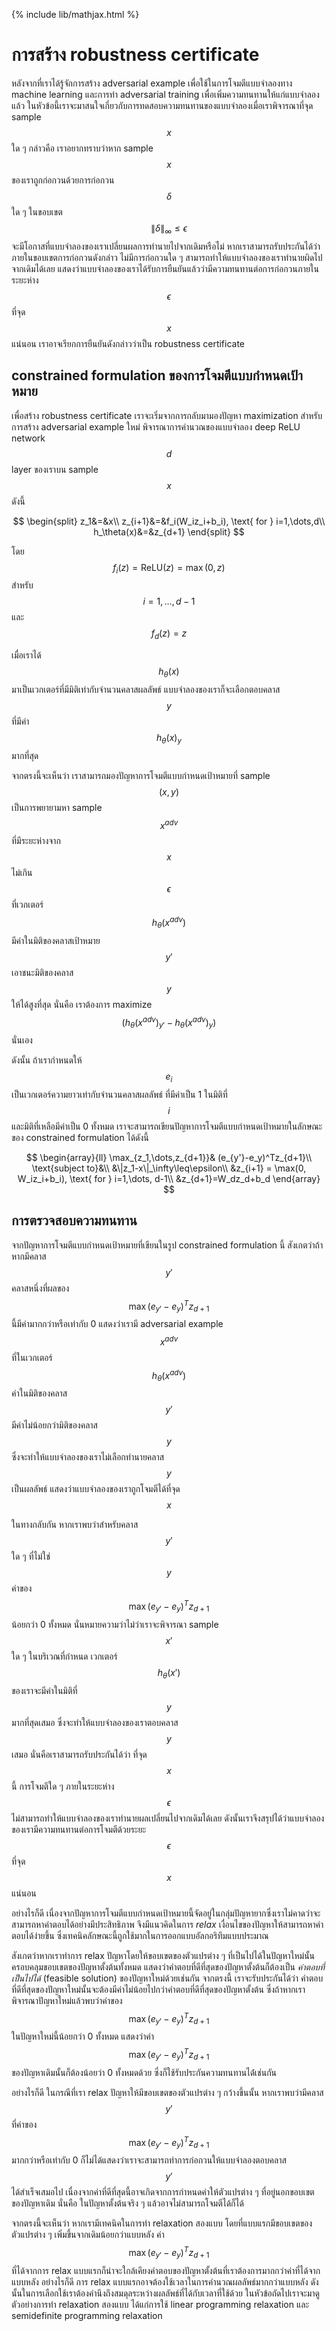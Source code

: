 {% include lib/mathjax.html %}
# การสร้าง robustness certificate

หลังจากที่เราได้รู้จักการสร้าง adversarial example เพื่อใช้ในการโจมตีแบบจำลองทาง machine learning และการทำ adversarial training เพื่อเพิ่มความทนทานให้แก่แบบจำลองแล้ว ในหัวข้อนี้เราจะมาสนใจเกี่ยวกับการทดสอบความทนทานของแบบจำลองเมื่อเราพิจารณาที่จุด sample $$x$$ ใด ๆ กล่าวคือ เราอยากทราบว่าหาก sample $$x$$ ของเราถูกก่อกวนด้วยการก่อกวน $$\delta$$ ใด ๆ ในขอบเขต $$\|\delta\|_\infty\leq\epsilon$$ จะมีโอกาสที่แบบจำลองของเราเปลี่ยนผลการทำนายไปจากเดิมหรือไม่ หากเราสามารถรับประกันได้ว่าภายในขอบเขตการก่อกวนดังกล่าว ไม่มีการก่อกวนใด ๆ สามารถทำให้แบบจำลองของเราทำนายผิดไปจากเดิมได้เลย แสดงว่าแบบจำลองของเราได้รับการยืนยันแล้วว่ามีความทนทานต่อการก่อกวนภายในระยะห่าง $$\epsilon$$ ที่จุด $$x$$ แน่นอน เราอาจเรียกการยืนยันดังกล่าวว่าเป็น robustness certificate 

## constrained formulation ของการโจมตีแบบกำหนดเป้าหมาย

เพื่อสร้าง robustness certificate เราจะเริ่มจากการกลับมามองปัญหา maximization สำหรับการสร้าง adversarial example ใหม่ 
พิจารณาการคำนวณของแบบจำลอง deep ReLU network $$d$$ layer ของเราบน sample $$x$$ ดังนี้

$$
\begin{split}
z_1&=&x\\
z_{i+1}&=&f_i(W_iz_i+b_i), \text{ for } i=1,\dots,d\\
h_\theta(x)&=&z_{d+1}
\end{split}
$$

โดย $$f_i(z)=\text{ReLU}(z)=\max(0, z)$$ สำหรับ $$i=1,\dots,d-1$$ และ $$f_d(z)=z$$ 

เมื่อเราได้ $$h_\theta(x)$$ มาเป็นเวกเตอร์ที่มีมิติเท่ากับจำนวนคลาสผลลัพธ์ แบบจำลองของเราก็จะเลือกตอบคลาส $$y$$ ที่มีค่า $$h_\theta(x)_y$$ มากที่สุด

จากตรงนี้จะเห็นว่า เราสามารถมองปัญหาการโจมตีแบบกำหนดเป้าหมายที่ sample $$(x, y)$$ เป็นการพยายามหา sample $$x^{adv}$$ ที่มีระยะห่างจาก $$x$$ ไม่เกิน $$\epsilon$$ ที่เวกเตอร์ $$h_\theta(x^{adv})$$ มีค่าในมิติของคลาสเป้าหมาย $$y'$$ เอาชนะมิติของคลาส $$y$$ ให้ได้สูงที่สุด นั่นคือ เราต้องการ maximize $$(h_\theta(x^{adv})_{y'} - h_\theta(x^{adv})_y)$$ นั่นเอง

ดังนั้น ถ้าเรากำหนดให้ $$e_i$$ เป็นเวกเตอร์ความยาวเท่ากับจำนวนคลาสผลลัพธ์ ที่มีค่าเป็น 1 ในมิติที่ $$i$$ และมิติที่เหลือมีค่าเป็น 0 ทั้งหมด
เราจะสามารถเขียนปัญหาการโจมตีแบบกำหนดเป้าหมายในลักษณะของ constrained formulation ได้ดังนี้

$$
\begin{array}{ll}
\max_{z_1,\dots,z_{d+1}}& (e_{y'}-e_y)^Tz_{d+1}\\
\text{subject to}&\\
&\|z_1-x\|_\infty\leq\epsilon\\
&z_{i+1} = \max(0, W_iz_i+b_i), \text{ for } i=1,\dots, d-1\\
&z_{d+1}=W_dz_d+b_d
\end{array}
$$

## การตรวจสอบความทนทาน

จากปัญหาการโจมตีแบบกำหนดเป้าหมายที่เขียนในรูป constrained formulation นี้ สังเกตว่าถ้าหากมีคลาส $$y'$$ คลาสหนึ่งที่ผลของ $$\max (e_{y'}-e_y)^Tz_{d+1}$$ นี้มีค่ามากกว่าหรือเท่ากับ 0 แสดงว่าเรามี adversarial example $$x^{adv}$$ ที่ในเวกเตอร์ $$h_\theta(x^{adv})$$
ค่าในมิติของคลาส $$y'$$ มีค่าไม่น้อยกว่ามิติของคลาส $$y$$ ซึ่งจะทำให้แบบจำลองของเราไม่เลือกทำนายคลาส $$y$$ เป็นผลลัพธ์ แสดงว่าแบบจำลองของเราถูกโจมตีได้ที่จุด $$x$$ 

ในทางกลับกัน หากเราพบว่าสำหรับคลาส $$y'$$ ใด ๆ ที่ไม่ใช่ $$y$$ ค่าของ $$\max (e_{y'}-e_y)^Tz_{d+1}$$ น้อยกว่า 0 ทั้งหมด นั่นหมายความว่าไม่ว่าเราจะพิจารณา sample $$x'$$ ใด ๆ ในบริเวณที่กำหนด เวกเตอร์ $$h_\theta(x')$$ ของเราจะมีค่าในมิติที่ $$y$$ มากที่สุดเสมอ ซึ่งจะทำให้แบบจำลองของเราตอบคลาส $$y$$ เสมอ นั่นคือเราสามารถรับประกันได้ว่า ที่จุด $$x$$ นี้ การโจมตีใด ๆ ภายในระยะห่าง $$\epsilon$$ ไม่สามารถทำให้แบบจำลองของเราทำนายผลเปลี่ยนไปจากเดิมได้เลย ดังนั้นเราจึงสรุปได้ว่าแบบจำลองของเรามีความทนทานต่อการโจมตีด้วยระยะ $$\epsilon$$ ที่จุด $$x$$ แน่นอน

อย่างไรก็ดี เนื่องจากปัญหาการโจมตีแบบกำหนดเป้าหมายนี้จัดอยู่ในกลุ่มปัญหายากซึ่งเราไม่คาดว่าจะสามารถหาคำตอบได้อย่างมีประสิทธิภาพ จึงมีแนวคิดในการ _relax_ เงื่อนไขของปัญหาให้สามารถหาคำตอบได้ง่ายขึ้น ซึ่งเทคนิคลักษณะนี้ถูกใช้มากในการออกแบบอัลกอริทึมแบบประมาณ

สังเกตว่าหากเราทำการ relax ปัญหาโดยให้ขอบเขตของตัวแปรต่าง ๆ ที่เป็นไปได้ในปัญหาใหม่นั้นครอบคลุมขอบเขตของปัญหาตั้งต้นทั้งหมด แสดงว่าคำตอบที่ดีที่สุดของปัญหาตั้งต้นก็ต้องเป็น _คำตอบที่เป็นไปได้_ (feasible solution) ของปัญหาใหม่ด้วยเช่นกัน จากตรงนี้ เราจะรับประกันได้ว่า คำตอบที่ดีที่สุดของปัญหาใหม่นั้นจะต้องมีค่าไม่น้อยไปกว่าคำตอบที่ดีที่สุดของปัญหาตั้งต้น ซึ่งถ้าหากเราพิจารณาปัญหาใหม่แล้วพบว่าค่าของ $$\max (e_{y'}-e_y)^Tz_{d+1}$$ ในปัญหาใหม่นี้น้อยกว่า 0 ทั้งหมด แสดงว่าค่า $$\max (e_{y'}-e_y)^Tz_{d+1}$$ ของปัญหาเดิมนั้นก็ต้องน้อยว่า 0 ทั้งหมดด้วย ซึ่งก็ใช้รับประกันความทนทานได้่เช่นกัน

อย่างไรก็ดี ในกรณีที่เรา relax ปัญหาให้มีขอบเขตของตัวแปรต่าง ๆ กว้างขึ้นนั้น หากเราพบว่ามีคลาส $$y'$$ ที่ค่าของ $$\max (e_{y'}-e_y)^Tz_{d+1}$$ มากกว่าหรือเท่ากับ 0 ก็ไม่ได้แสดงว่าเราจะสามารถทำการก่อกวนให้แบบจำลองตอบคลาส $$y'$$ ได้สำเร็จเสมอไป เนื่องจากค่าที่ดีที่สุดนี้อาจเกิดจากการกำหนดค่าให้ตัวแปรต่าง ๆ ที่อยู่นอกขอบเขตของปัญหาเดิม นั่นคือ ในปัญหาตั้งต้นจริง ๆ แล้วอาจไม่สามารถโจมตีได้ก็ได้

จากตรงนี้จะเห็นว่า หากเรามีเทคนิคในการทำ relaxation สองแบบ โดยที่แบบแรกมีขอบเขตของตัวแปรต่าง ๆ เพิ่มขึ้นจากเดิมน้อยกว่าแบบหลัง ค่า $$\max (e_{y'}-e_y)^Tz_{d+1}$$ ที่ได้จากการ relax แบบแรกก็น่าจะใกล้เคียงคำตอบของปัญหาตั้งต้นที่เราต้องการมากกว่าค่าที่ได้จากแบบหลัง อย่างไรก็ดี การ relax แบบแรกอาจต้องใช้เวลาในการคำนวณผลลัพธ์มากกว่าแบบหลัง ดังนั้นในการเลือกใช้เราต้องคำนึงถึงสมดุลระหว่างผลลัพธ์ที่ได้กับเวลาที่ใช้ด้วย
ในหัวข้อถัดไปเราจะมาดูตัวอย่างการทำ relaxation สองแบบ ได้แก่การใช้ linear programming relaxation และ semidefinite programming relaxation
